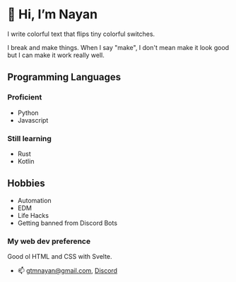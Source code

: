# 👋 Hi, I’m Nayan

I write colorful text that flips tiny colorful switches.

I break and make things. When I say "make", I don't mean make it look good but I can make it work really well.

## Programming Languages
### Proficient
- Python
- Javascript

### Still learning
- Rust
- Kotlin

## Hobbies
- Automation
- EDM
- Life Hacks
- Getting banned from Discord Bots

### My web dev preference
Good ol HTML and CSS with Svelte.

- 📫 gtmnayan@gmail.com, [Discord](https://discordapp.com/users/339731096793251854)

<!---
gtm-nayan/gtm-nayan is a ✨ special ✨ repository because its `README.md` (this file) appears on your GitHub profile.
You can click the Preview link to take a look at your changes.
--->
